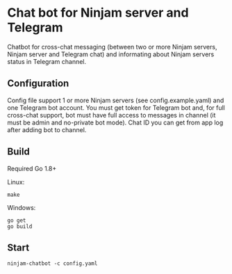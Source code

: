 # Chat bot for Ninjam server and Telegram

Chatbot for cross-chat messaging (between two or more Ninjam servers, Ninjam server and Telegram chat) and informating about Ninjam servers status in Telegram channel.

## Configuration

Config file support 1 or more Ninjam servers (see config.example.yaml) and one Telegram bot account.
You must get token for Telegram bot and, for full cross-chat support, bot must have full access to messages in channel (it must be admin and no-private bot mode).
Chat ID you can get from app log after adding bot to channel.

## Build

Required Go 1.8+

Linux:

```
make
```

Windows:

```
go get
go build
```

## Start

```
ninjam-chatbot -c config.yaml
```

